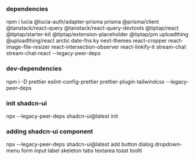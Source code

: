 ### dependencies

npm i lucia @lucia-auth/adapter-prisma prisma @prisma/client @tanstack/react-query @tanstack/react-query-devtools @tiptap/react @tiptap/starter-kit @tiptap/extension-placeholder @tiptap/pm uploadthing @uploadthing/react arctic date-fns ky next-themes react-cropper react-image-file-resizer react-intersection-observer react-linkify-it stream-chat stream-chat-react --legacy-peer-deps

### dev-dependencies

npm i -D prettier eslint-config-prettier prettier-plugin-tailwindcss --legacy-peer-deps

### init shadcn-ui

npx --legacy-peer-deps shadcn-ui@latest init

### adding shadcn-ui component

npx --legacy-peer-deps shadcn-ui@latest add button dialog dropdown-menu form input label skeleton tabs textarea toast toolti
